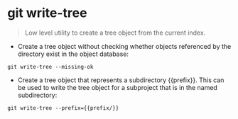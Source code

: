 # git write-tree

> Low level utility to create a tree object from the current index.

- Create a tree object without checking whether objects referenced by the directory exist in the object database:

`git write-tree --missing-ok`

- Create a tree object that represents a subdirectory {{prefix}}. This can be used to write the tree object for a subproject that is in the named subdirectory:

`git write-tree --prefix={{prefix/}}`
